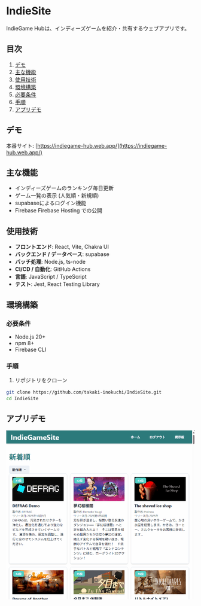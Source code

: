 # IndieSite

IndieGame Hubは、インディーズゲームを紹介・共有するウェブアプリです。


## 目次

1. [デモ](#デモ)
2. [主な機能](#主な機能)
3. [使用技術](#使用技術)
4. [環境構築](#環境構築)
5. [必要条件](#必要条件)
6. [手順](#手順)
7. [アプリデモ](#アプリデモ)


## デモ
本番サイト: [https://indiegame-hub.web.app/](https://indiegame-hub.web.app/)

## 主な機能
- インディーズゲームのランキング毎日更新
- ゲーム一覧の表示 (人気順・新規順)
- supabaseによるログイン機能
- Firebase Firebase Hosting での公開

## 使用技術
- **フロントエンド**: React, Vite, Chakra UI
- **バックエンド / データベース**: supabase
- **バッチ処理**: Node.js, ts-node
- **CI/CD / 自動化**: GitHub Actions
- **言語**: JavaScript / TypeScript
- **テスト**: Jest, React Testing Library

## 環境構築

### 必要条件
- Node.js 20+
- npm 8+
- Firebase CLI

### 手順
1. リポジトリをクローン
```bash
git clone https://github.com/takaki-inokuchi/IndieSite.git
cd IndieSite
```

## アプリデモ
![アプリデモ](./public/Animation.gif)